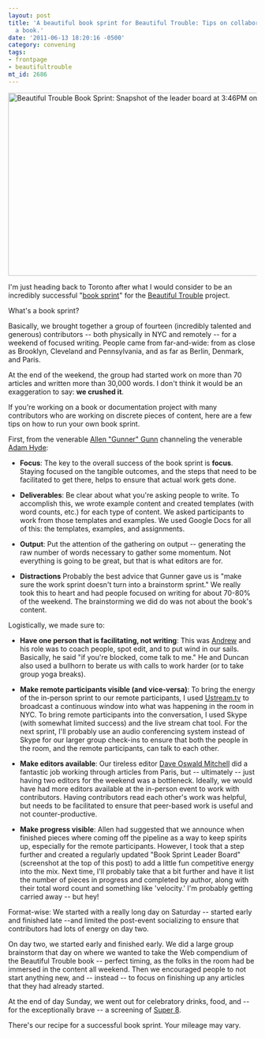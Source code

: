 ```yaml
---
layout: post
title: 'A beautiful book sprint for Beautiful Trouble: Tips on collaboratively writing
  a book.'
date: '2011-06-13 18:20:16 -0500'
category: convening
tags:
- frontpage
- beautifultrouble
mt_id: 2686
---
```


<a href="http://www.flickr.com/photos/phillipadsmith/5825279911/" title="Beautiful Trouble Book Sprint: Snapshot of the leader board at 3:46PM on Day 2. by phillipadsmith, on Flickr"><img src="http://farm3.static.flickr.com/2695/5825279911_dc39b3ffeb_z.jpg" width="640" height="370" alt="Beautiful Trouble Book Sprint: Snapshot of the leader board at 3:46PM on Day 2."></a>

I'm just heading back to Toronto after what I would consider to be an incredibly successful "[book sprint](http://www.booksprint.info)" for the [Beautiful Trouble](http://beautifultrouble.org/) project.

What's a book sprint?

Basically, we brought together a group of fourteen (incredibly talented and generous) contributors -- both physically in NYC and remotely -- for a weekend of focused writing. People came from far-and-wide: from as close as Brooklyn, Cleveland and Pennsylvania, and as far as Berlin, Denmark, and Paris.

At the end of the weekend, the group had started work on more than 70 articles and written more than 30,000 words. I don't think it would be an exaggeration to say: **we crushed it**.

If you're working on a book or documentation project with many contributors who are working on discrete pieces of content, here are a few tips on how to run your own book sprint.

First, from the venerable [Allen "Gunner" Gunn](http://aspirationtech.org/) channeling the venerable [Adam Hyde](http://flossmanuals.net/):

* **Focus**: The key to the overall success of the book sprint is **focus**. Staying focused on the tangible outcomes, and the steps that need to be facilitated to get there, helps to ensure that actual work gets done.

* **Deliverables**: Be clear about what you're asking people to write. To accomplish this, we wrote example content and created templates (with word counts, etc.) for each type of content. We asked participants to work from those templates and examples. We used Google Docs for all of this: the templates, examples, and assignments.

* **Output**: Put the attention of the gathering on output -- generating the raw number of words necessary to gather some momentum. Not everything is going to be great, but that is what editors are for.

* **Distractions** Probably the best advice that Gunner gave us is "make sure the work sprint doesn't turn into a brainstorm sprint." We really took this to heart and had people focused on writing for about 70-80% of the weekend. The brainstorming we did do was not about the book's content.

Logistically, we made sure to:

* **Have one person that is facilitating, not writing**: This was [Andrew](http://andrewboyd.com) and his role was to coach people, spot edit, and to put wind in our sails. Basically, he said "if you're blocked, come talk to me." He and Duncan also used a bullhorn to berate us with calls to work harder (or to take group yoga breaks).

* **Make remote participants visible (and vice-versa)**: To bring the energy of the in-person sprint to our remote participants, I used [Ustream.tv](http://ustream.tv) to broadcast a continuous window into what was happening in the room in NYC. To bring remote participants into the conversation, I used Skype (with somewhat limited success) and the live stream chat tool. For the next sprint, I'll probably use an audio conferencing system instead of Skype for our larger group check-ins to ensure that both the people in the room, and the remote participants, can talk to each other.

* **Make editors available**: Our tireless editor [Dave Oswald Mitchell](http://whereisoswaldo.blogspot.com/) did a fantastic job working through articles from Paris, but -- ultimately -- just having two editors for the weekend was a bottleneck. Ideally, we would have had more editors available at the in-person event to work with contributors. Having contributors read each other's work was helpful, but needs to be facilitated to ensure that peer-based work is useful and not counter-productive.

* **Make progress visible**: Allen had suggested that we announce when finished pieces where coming off the pipeline as a way to keep spirits up, especially for the remote participants. However, I took that a step further and created a regularly updated "Book Sprint Leader Board" (screenshot at the top of this post) to add a little fun competitive energy into the mix. Next time, I'll probably take that a bit further and have it list the number of pieces in progress and completed by author, along with their total word count and something like 'velocity.' I'm probably getting carried away -- but hey!

Format-wise: We started with a really long day on Saturday -- started early and finished late --and limited the post-event socializing to ensure that contributors had lots of energy on day two.

On day two, we started early and finished early. We did a large group brainstorm that day on where we wanted to take the Web compendium of the Beautiful Trouble book -- perfect timing, as the folks in the room had be immersed in the content all weekend. Then we encouraged people to not start anything new, and -- instead -- to focus on finishing up any articles that they had already started.

At the end of day Sunday, we went out for celebratory drinks, food, and -- for the exceptionally brave -- a screening of [Super 8](http://www.super8-movie.com/).

There's our recipe for a successful book sprint. Your mileage may vary.
